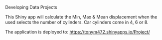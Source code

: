 Developing Data Projects

This Shiny app will calculate the Min, Max & Mean displacement when the used selects the number of cylinders.
Car cylinders come in 4, 6 or 8.

The application is deployed to: https://tonym472.shinyapps.io/Project/ 